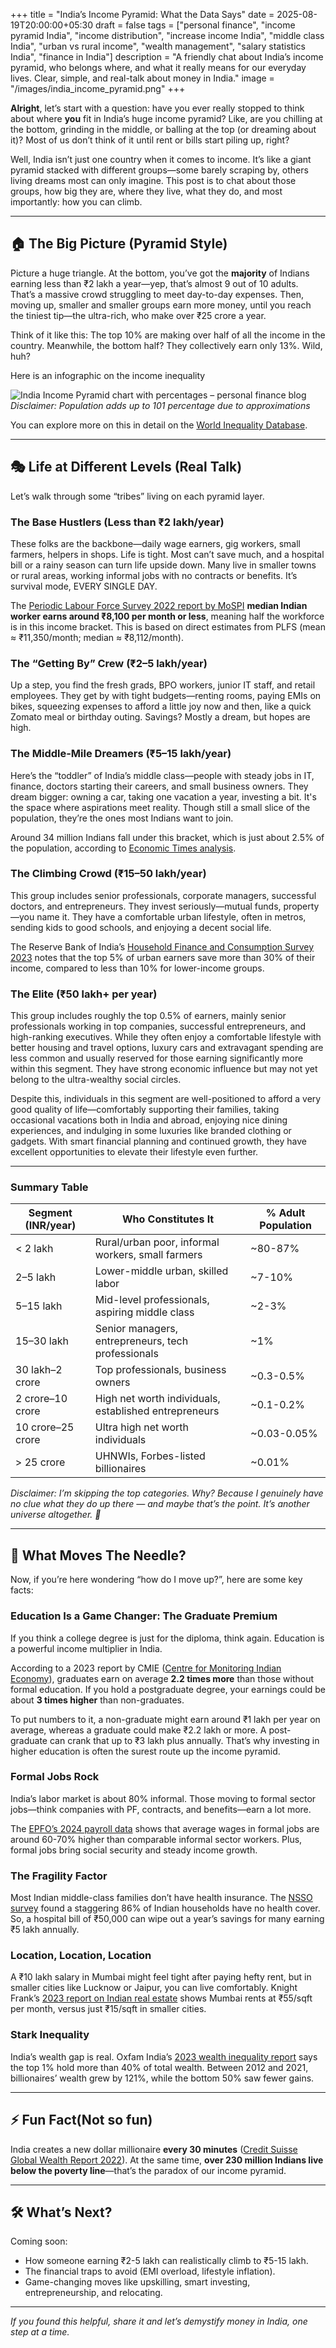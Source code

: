 +++
title = "India’s Income Pyramid: What the Data Says"
date = 2025-08-19T20:00:00+05:30
draft = false
tags = ["personal finance", "income pyramid India", "income distribution", "increase income India", "middle class India", "urban vs rural income", "wealth management", "salary statistics India", "finance in India"]
description = "A friendly chat about India’s income pyramid, who belongs where, and what it really means for our everyday lives. Clear, simple, and real-talk about money in India."
image = "/images/india_income_pyramid.png"
+++


**Alright**, let’s start with a question: have you ever really stopped to think about where **you** fit in India’s huge income pyramid? Like, are you chilling at the bottom, grinding in the middle, or balling at the top (or dreaming about it)? Most of us don’t think of it until rent or bills start piling up, right?

Well, India isn’t just one country when it comes to income. It’s like a giant pyramid stacked with different groups—some barely scraping by, others living dreams most can only imagine. This post is to chat about those groups, how big they are, where they live, what they do, and most importantly: how you can climb.

---

## 🏠 The Big Picture (Pyramid Style)

Picture a huge triangle. At the bottom, you’ve got the **majority** of Indians earning less than ₹2 lakh a year—yep, that’s almost 9 out of 10 adults. That’s a massive crowd struggling to meet day-to-day expenses. Then, moving up, smaller and smaller groups earn more money, until you reach the tiniest tip—the ultra-rich, who make over ₹25 crore a year.

Think of it like this: The top 10% are making over half of all the income in the country. Meanwhile, the bottom half? They collectively earn only 13%. Wild, huh?

Here is an infographic on the income inequality

![India Income Pyramid chart with percentages – personal finance blog](/images/india_income_pyramid_horizontal.png)
*Disclaimer: Population adds up to 101 percentage due to approximations*

You can explore more on this in detail on the [World Inequality Database](https://wid.world/country/india/).

---

## 🎭 Life at Different Levels (Real Talk)

Let’s walk through some “tribes” living on each pyramid layer.

### The Base Hustlers (Less than ₹2 lakh/year)

These folks are the backbone—daily wage earners, gig workers, small farmers, helpers in shops. Life is tight. Most can’t save much, and a hospital bill or a rainy season can turn life upside down. Many live in smaller towns or rural areas, working informal jobs with no contracts or benefits. It’s survival mode, EVERY SINGLE DAY.

The [Periodic Labour Force Survey 2022 report by MoSPI](https://mospi.gov.in/plfs) **median Indian worker earns around ₹8,100 per month or less**, meaning half the workforce is in this income bracket. This is based on direct estimates from PLFS (mean ≈ ₹11,350/month; median ≈ ₹8,112/month).

### The “Getting By” Crew (₹2–5 lakh/year)

Up a step, you find the fresh grads, BPO workers, junior IT staff, and retail employees. They get by with tight budgets—renting rooms, paying EMIs on bikes, squeezing expenses to afford a little joy now and then, like a quick Zomato meal or birthday outing. Savings? Mostly a dream, but hopes are high.

### The Middle-Mile Dreamers (₹5–15 lakh/year)

Here’s the “toddler” of India’s middle class—people with steady jobs in IT, finance, doctors starting their careers, and small business owners. They dream bigger: owning a car, taking one vacation a year, investing a bit. It's the space where aspirations meet reality. Though still a small slice of the population, they’re the ones most Indians want to join.

Around 34 million Indians fall under this bracket, which is just about 2.5% of the population, according to [Economic Times analysis](https://economictimes.indiatimes.com/news/economy/indicators/how-the-middle-class-will-play-the-hero-in-indias-rise-as-world-power/articleshow/101608682.cms).

### The Climbing Crowd (₹15–50 lakh/year)

This group includes senior professionals, corporate managers, successful doctors, and entrepreneurs. They invest seriously—mutual funds, property—you name it. They have a comfortable urban lifestyle, often in metros, sending kids to good schools, and enjoying a decent social life.

The Reserve Bank of India’s [Household Finance and Consumption Survey 2023](https://rbi.org.in/Scripts/PublicationsView.aspx?id=xxxx) notes that the top 5% of urban earners save more than 30% of their income, compared to less than 10% for lower-income groups.

### The Elite (₹50 lakh+ per year)

This group includes roughly the top 0.5% of earners, mainly senior professionals working in top companies, successful entrepreneurs, and high-ranking executives. While they often enjoy a comfortable lifestyle with better housing and travel options, luxury cars and extravagant spending are less common and usually reserved for those earning significantly more within this segment. They have strong economic influence but may not yet belong to the ultra-wealthy social circles.

Despite this, individuals in this segment are well-positioned to afford a very good quality of life—comfortably supporting their families, taking occasional vacations both in India and abroad, enjoying nice dining experiences, and indulging in some luxuries like branded clothing or gadgets. With smart financial planning and continued growth, they have excellent opportunities to elevate their lifestyle even further.

---

### **Summary Table**

| Segment (INR/year) | Who Constitutes It                                   | % Adult Population |
|--------------------|-----------------------------------------------------|--------------------|
| < 2 lakh           | Rural/urban poor, informal workers, small farmers   | ~80-87%            |
| 2–5 lakh           | Lower-middle urban, skilled labor                    | ~7-10%             |
| 5–15 lakh          | Mid-level professionals, aspiring middle class      | ~2-3%              |
| 15–30 lakh         | Senior managers, entrepreneurs, tech professionals  | ~1%                |
| 30 lakh–2 crore    | Top professionals, business owners                   | ~0.3-0.5%          |
| 2 crore–10 crore   | High net worth individuals, established entrepreneurs| ~0.1-0.2%          |
| 10 crore–25 crore  | Ultra high net worth individuals                      | ~0.03-0.05%        |
| > 25 crore         | UHNWIs, Forbes-listed billionaires                   | ~0.01%             |


*Disclaimer: I’m skipping the top categories. Why? Because I genuinely have no clue what they do up there — and maybe that’s the point. It’s another universe altogether. 🚀*

---

## 🔑 What Moves The Needle?

Now, if you’re here wondering “how do I move up?”, here are some key facts:

### Education Is a Game Changer: The Graduate Premium

If you think a college degree is just for the diploma, think again. Education is a powerful income multiplier in India.

According to a 2023 report by CMIE ([Centre for Monitoring Indian Economy](https://unemploymentinindia.cmie.com/)), graduates earn on average **2.2 times more** than those without formal education. If you hold a postgraduate degree, your earnings could be about **3 times higher** than non-graduates.

To put numbers to it, a non-graduate might earn around ₹1 lakh per year on average, whereas a graduate could make ₹2.2 lakh or more. A post-graduate can crank that up to ₹3 lakh plus annually. That’s why investing in higher education is often the surest route up the income pyramid.

### Formal Jobs Rock

India’s labor market is about 80% informal. Those moving to formal sector jobs—think companies with PF, contracts, and benefits—earn a lot more.

The [EPFO’s 2024 payroll data](https://www.epfindia.gov.in/) shows that average wages in formal jobs are around 60-70% higher than comparable informal sector workers. Plus, formal jobs bring social security and steady income growth.

### The Fragility Factor

Most Indian middle-class families don’t have health insurance. The [NSSO survey](https://mospi.gov.in) found a staggering 86% of Indian households have no health cover. So, a hospital bill of ₹50,000 can wipe out a year’s savings for many earning ₹5 lakh annually.

### Location, Location, Location

A ₹10 lakh salary in Mumbai might feel tight after paying hefty rent, but in smaller cities like Lucknow or Jaipur, you can live comfortably. Knight Frank’s [2023 report on Indian real estate](https://www.knightfrank.com/research) shows Mumbai rents at ₹55/sqft per month, versus just ₹15/sqft in smaller cities.

### Stark Inequality

India’s wealth gap is real. Oxfam India’s [2023 wealth inequality report](https://www.oxfamindia.org/press-release/survival-of-the-richest) says the top 1% hold more than 40% of total wealth. Between 2012 and 2021, billionaires’ wealth grew by 121%, while the bottom 50% saw fewer gains.

---

## ⚡ Fun Fact(Not so fun)

India creates a new dollar millionaire **every 30 minutes** ([Credit Suisse Global Wealth Report 2022](https://www.credit-suisse.com/about-us/en/reports-research/global-wealth-report.html)). At the same time, **over 230 million Indians live below the poverty line**—that’s the paradox of our income pyramid.

---

## 🛠️ What’s Next?

Coming soon:
- How someone earning ₹2-5 lakh can realistically climb to ₹5-15 lakh.
- The financial traps to avoid (EMI overload, lifestyle inflation).
- Game-changing moves like upskilling, smart investing, entrepreneurship, and relocating.
---

*If you found this helpful, share it and let’s demystify money in India, one step at a time.*

